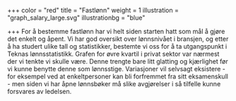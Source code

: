 +++
color = "red"
title = "Fastlønn"
weight = 1
illustration = "graph_salary_large.svg"
illustrationbg = "blue"

+++
For å bestemme fastlønn har vi helt siden starten hatt som mål å gjøre det enkelt og åpent. Vi har god oversikt over lønnsnivået i bransjen, og etter å ha studert ulike tall og statistikker, bestemte vi oss for å ta utgangspunkt i Teknas lønnsstatistikk. Grafen for øvre kvartil i privat sektor var nærmest der vi tenkte vi skulle være. Denne trengte bare litt glatting og kjærlighet før vi kunne benytte denne som lønnsstige. Variasjoner vil selvsagt eksistere - for eksempel ved at enkeltpersoner kan bli forfremmet fra sitt eksamenskull - men siden vi har åpne lønnsbøker må slike avgjørelser i så tilfelle kunne forsvares av ledelsen.
